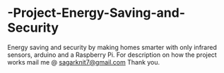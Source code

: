 # -Project-Energy-Saving-and-Security
Energy saving and security by making homes smarter with only infrared sensors, arduino and a Raspberry Pi.
For description on how the project works mail me @ sagarknit7@gmail.com
Thank you.
